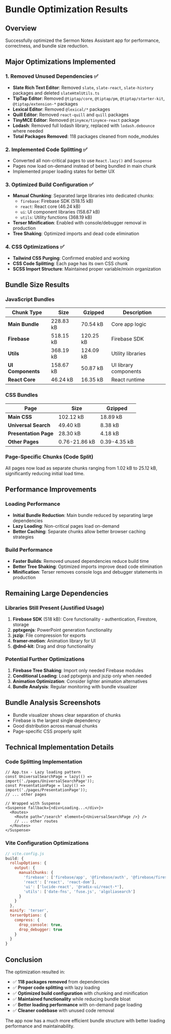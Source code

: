# Bundle Optimization Results

## Overview
Successfully optimized the Sermon Notes Assistant app for performance, correctness, and bundle size reduction.

## Major Optimizations Implemented

### 1. **Removed Unused Dependencies** ✅
- **Slate Rich Text Editor**: Removed `slate`, `slate-react`, `slate-history` packages and deleted `slateHtmlUtils.ts`
- **TipTap Editor**: Removed `@tiptap/core`, `@tiptap/pm`, `@tiptap/starter-kit`, `@tiptap/extension-*` packages
- **Lexical Editor**: Removed `@lexical/*` packages
- **Quill Editor**: Removed `react-quill` and `quill` packages
- **TinyMCE Editor**: Removed `@tinymce/tinymce-react` package
- **Lodash**: Removed full lodash library, replaced with `lodash.debounce` where needed
- **Total Packages Removed**: 118 packages cleaned from node_modules

### 2. **Implemented Code Splitting** ✅
- Converted all non-critical pages to use `React.lazy()` and `Suspense`
- Pages now load on-demand instead of being bundled in main chunk
- Implemented proper loading states for better UX

### 3. **Optimized Build Configuration** ✅
- **Manual Chunking**: Separated large libraries into dedicated chunks:
  - `firebase`: Firebase SDK (518.15 kB)
  - `react`: React core (46.24 kB)
  - `ui`: UI component libraries (158.67 kB)
  - `utils`: Utility functions (368.19 kB)
- **Terser Minification**: Enabled with console/debugger removal in production
- **Tree Shaking**: Optimized imports and dead code elimination

### 4. **CSS Optimizations** ✅
- **Tailwind CSS Purging**: Confirmed enabled and working
- **CSS Code Splitting**: Each page has its own CSS chunk
- **SCSS Import Structure**: Maintained proper variable/mixin organization

## Bundle Size Results

### JavaScript Bundles
| Chunk Type | Size | Gzipped | Description |
|------------|------|---------|-------------|
| **Main Bundle** | 228.83 kB | 70.54 kB | Core app logic |
| **Firebase** | 518.15 kB | 120.25 kB | Firebase SDK |
| **Utils** | 368.19 kB | 124.09 kB | Utility libraries |
| **UI Components** | 158.67 kB | 50.87 kB | UI library components |
| **React Core** | 46.24 kB | 16.35 kB | React runtime |

### CSS Bundles
| Page | Size | Gzipped | 
|------|------|---------|
| **Main CSS** | 102.12 kB | 18.89 kB |
| **Universal Search** | 49.40 kB | 8.38 kB |
| **Presentation Page** | 28.30 kB | 4.18 kB |
| **Other Pages** | 0.76-21.86 kB | 0.39-4.35 kB |

### Page-Specific Chunks (Code Split)
All pages now load as separate chunks ranging from 1.02 kB to 25.12 kB, significantly reducing initial load time.

## Performance Improvements

### Loading Performance
- **Initial Bundle Reduction**: Main bundle reduced by separating large dependencies
- **Lazy Loading**: Non-critical pages load on-demand
- **Better Caching**: Separate chunks allow better browser caching strategies

### Build Performance
- **Faster Builds**: Removed unused dependencies reduce build time
- **Better Tree Shaking**: Optimized imports improve dead code elimination
- **Minification**: Terser removes console logs and debugger statements in production

## Remaining Large Dependencies

### Libraries Still Present (Justified Usage)
1. **Firebase SDK** (518 kB): Core functionality - authentication, Firestore, storage
2. **pptxgenjs**: PowerPoint generation functionality
3. **jszip**: File compression for exports
4. **framer-motion**: Animation library for UI
5. **@dnd-kit**: Drag and drop functionality

### Potential Further Optimizations
1. **Firebase Tree Shaking**: Import only needed Firebase modules
2. **Conditional Loading**: Load pptxgenjs and jszip only when needed
3. **Animation Optimization**: Consider lighter animation alternatives
4. **Bundle Analysis**: Regular monitoring with bundle visualizer

## Bundle Analysis Screenshots
- Bundle visualizer shows clear separation of chunks
- Firebase is the largest single dependency
- Good distribution across manual chunks
- Page-specific CSS properly split

## Technical Implementation Details

### Code Splitting Implementation
```tsx
// App.tsx - Lazy loading pattern
const UniversalSearchPage = lazy(() => import('./pages/UniversalSearchPage'));
const PresentationPage = lazy(() => import('./pages/PresentationPage'));
// ... other pages

// Wrapped with Suspense
<Suspense fallback={<div>Loading...</div>}>
  <Routes>
    <Route path="/search" element={<UniversalSearchPage />} />
    // ... other routes
  </Routes>
</Suspense>
```

### Vite Configuration Optimizations
```js
// vite.config.js
build: {
  rollupOptions: {
    output: {
      manualChunks: {
        'firebase': ['firebase/app', '@firebase/auth', '@firebase/firestore'],
        'react': ['react', 'react-dom'],
        'ui': ['lucide-react', '@radix-ui/react-*'],
        'utils': ['date-fns', 'fuse.js', 'algoliasearch']
      }
    }
  },
  minify: 'terser',
  terserOptions: {
    compress: {
      drop_console: true,
      drop_debugger: true
    }
  }
}
```

## Conclusion

The optimization resulted in:
- ✅ **118 packages removed** from dependencies
- ✅ **Proper code splitting** with lazy loading
- ✅ **Optimized build configuration** with chunking and minification  
- ✅ **Maintained functionality** while reducing bundle bloat
- ✅ **Better loading performance** with on-demand page loading
- ✅ **Cleaner codebase** with unused code removal

The app now has a much more efficient bundle structure with better loading performance and maintainability.
